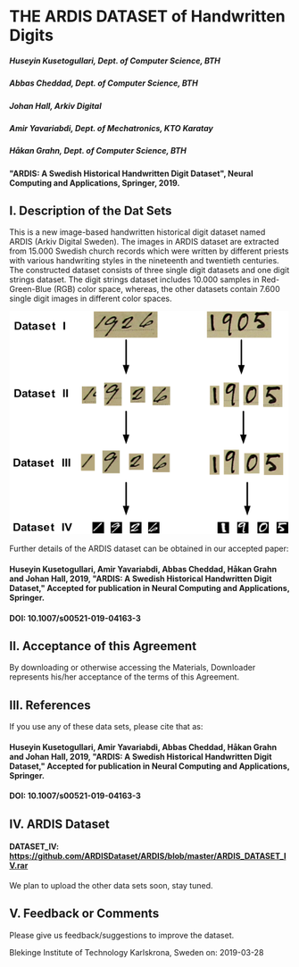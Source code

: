 #                                                 THE ARDIS DATASET of Handwritten Digits

#####                                                Huseyin Kusetogullari, Dept. of Computer Science, BTH
#####                                                    Abbas Cheddad, Dept. of Computer Science, BTH
#####                                                      Johan Hall, Arkiv Digital
#####                                                    Amir Yavariabdi, Dept. of Mechatronics, KTO Karatay
#####                                                     Håkan Grahn, Dept. of Computer Science, BTH


#### "ARDIS: A Swedish Historical Handwritten Digit Dataset", Neural Computing and Applications, Springer, 2019.

## I. Description of the Dat Sets

This is a new image-based handwritten historical digit dataset named ARDIS (Arkiv Digital Sweden). The images in ARDIS dataset are extracted from 15.000 Swedish church records which were written by different priests with various handwriting styles in the nineteenth and twentieth centuries. The constructed dataset consists of three single digit datasets and one digit strings dataset. The digit strings dataset includes 10.000 samples in Red-Green-Blue (RGB) color space, whereas, the other datasets contain 7.600 single digit images in different color spaces.

<img src="https://github.com/ARDISDataset/ARDIS/blob/master/ARDIS.png" width="500" height="400">

Further details of the ARDIS dataset can be obtained in our accepted paper:
#### Huseyin Kusetogullari, Amir Yavariabdi, Abbas Cheddad, Håkan Grahn and Johan Hall, 2019, "ARDIS: A Swedish Historical Handwritten Digit Dataset," Accepted for publication in Neural Computing and Applications, Springer.
#### DOI: 10.1007/s00521-019-04163-3

## II.  Acceptance of this Agreement

By downloading or otherwise accessing the Materials, Downloader represents his/her acceptance of the terms of this Agreement.


## III. References

If you use any of these data sets, please cite that as:

#### Huseyin Kusetogullari, Amir Yavariabdi, Abbas Cheddad, Håkan Grahn and Johan Hall, 2019, "ARDIS: A Swedish Historical Handwritten Digit Dataset," Accepted for publication in Neural Computing and Applications, Springer.
#### DOI: 10.1007/s00521-019-04163-3


## IV. ARDIS Dataset

#### DATASET_IV: https://github.com/ARDISDataset/ARDIS/blob/master/ARDIS_DATASET_IV.rar

We plan to upload the other data sets soon, stay tuned. 


## V. Feedback or Comments

Please give us feedback/suggestions to improve the dataset.


Blekinge Institute of Technology
Karlskrona, Sweden on: 2019-03-28
